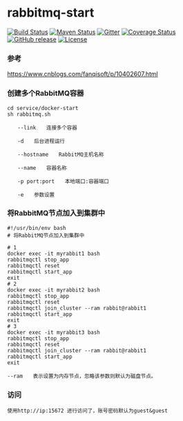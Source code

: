 # rabbitmq-start

[![Build Status](https://secure.travis-ci.org/elasticjob/elastic-job-lite.png?branch=master)](https://travis-ci.org/elasticjob/elastic-job-lite)
[![Maven Status](https://maven-badges.herokuapp.com/maven-central/com.dangdang/elastic-job-lite/badge.svg)](https://maven-badges.herokuapp.com/maven-central/com.dangdang/elastic-job-lite)
[![Gitter](https://badges.gitter.im/Elastic-JOB/elastic-job-lite.svg)](https://gitter.im/Elastic-JOB/elasticjob?utm_source=badge&utm_medium=badge&utm_campaign=pr-badge)
[![Coverage Status](https://coveralls.io/repos/elasticjob/elastic-job/badge.svg?branch=master&service=github)](https://coveralls.io/github/elasticjob/elastic-job?branch=master)
[![GitHub release](https://img.shields.io/github/release/elasticjob/elastic-job.svg)](https://github.com/elasticjob/elastic-job/releases)
[![License](https://img.shields.io/badge/license-Apache%202-4EB1BA.svg)](https://www.apache.org/licenses/LICENSE-2.0.html)

### 参考
https://www.cnblogs.com/fanqisoft/p/10402607.html

### 创建多个RabbitMQ容器
```text
cd service/docker-start
sh rabbitmq.sh
```

```text
　　--link　　连接多个容器

　　-d　　后台进程运行

　　--hostname　　RabbitMQ主机名称

　　--name　　容器名称

　　-p port:port　　本地端口:容器端口

　　-e　　参数设置
```

### 将RabbitMQ节点加入到集群中
```text
#!/usr/bin/env bash
# 将RabbitMQ节点加入到集群中

# 1
docker exec -it myrabbit1 bash
rabbitmqctl stop_app
rabbitmqctl reset
rabbitmqctl start_app
exit
# 2
docker exec -it myrabbit2 bash
rabbitmqctl stop_app
rabbitmqctl reset
rabbitmqctl join_cluster --ram rabbit@rabbit1
rabbitmqctl start_app
exit
# 3
docker exec -it myrabbit3 bash
rabbitmqctl stop_app
rabbitmqctl reset
rabbitmqctl join_cluster --ram rabbit@rabbit1
rabbitmqctl start_app
exit
```
```text
--ram　　表示设置为内存节点，忽略该参数则默认为磁盘节点。
```

### 访问

```text
使用http://ip:15672 进行访问了，账号密码默认为guest&guest
```

